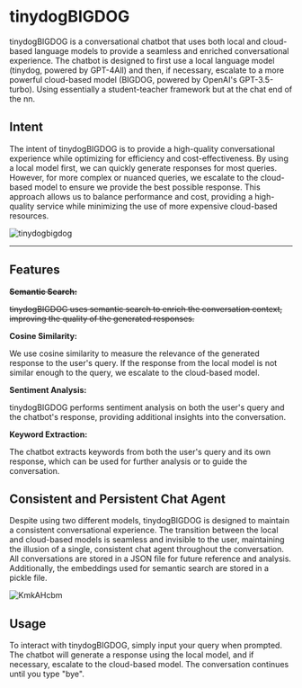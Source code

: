 # tinydogBIGDOG

tinydogBIGDOG is a conversational chatbot that uses both local and cloud-based language models to provide a seamless and enriched conversational experience. The chatbot is designed to first use a local language model (tinydog, powered by GPT-4All) and then, if necessary, escalate to a more powerful cloud-based model (BIGDOG, powered by OpenAI's GPT-3.5-turbo). Using essentially a student-teacher framework but at the chat end of the nn. 

## Intent

The intent of tinydogBIGDOG is to provide a high-quality conversational experience while optimizing for efficiency and cost-effectiveness. By using a local model first, we can quickly generate responses for most queries. However, for more complex or nuanced queries, we escalate to the cloud-based model to ensure we provide the best possible response. This approach allows us to balance performance and cost, providing a high-quality service while minimizing the use of more expensive cloud-based resources.

![tinydogbigdog](https://github.com/EveryOneIsGross/tinydogBIGDOG/assets/23621140/8e63570a-8dae-4754-9871-790907872c1b)

---

## Features

<S>**Semantic Search:**

tinydogBIGDOG uses semantic search to enrich the conversation context, improving the quality of the generated responses.</S>

**Cosine Similarity:**

We use cosine similarity to measure the relevance of the generated response to the user's query. If the response from the local model is not similar enough to the query, we escalate to the cloud-based model.

**Sentiment Analysis:**

tinydogBIGDOG performs sentiment analysis on both the user's query and the chatbot's response, providing additional insights into the conversation.

**Keyword Extraction:**

The chatbot extracts keywords from both the user's query and its own response, which can be used for further analysis or to guide the conversation.


## Consistent and Persistent Chat Agent

Despite using two different models, tinydogBIGDOG is designed to maintain a consistent conversational experience. The transition between the local and cloud-based models is seamless and invisible to the user, maintaining the illusion of a single, consistent chat agent throughout the conversation. All conversations are stored in a JSON file for future reference and analysis. Additionally, the embeddings used for semantic search are stored in a pickle file.

![KmkAHcbm](https://github.com/EveryOneIsGross/tinydogBIGDOG/assets/23621140/965be07d-cfb7-4756-8f1d-f12d97f6e2c0)

## Usage

To interact with tinydogBIGDOG, simply input your query when prompted. The chatbot will generate a response using the local model, and if necessary, escalate to the cloud-based model. The conversation continues until you type "bye".
